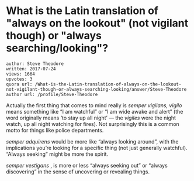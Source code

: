 # What is the Latin translation of "always on the lookout" (not vigilant though) or "always searching/looking"?

	author: Steve Theodore
	written: 2017-07-24
	views: 1664
	upvotes: 3
	quora url: /What-is-the-Latin-translation-of-always-on-the-lookout-not-vigilant-though-or-always-searching-looking/answer/Steve-Theodore
	author url: /profile/Steve-Theodore


Actually the first thing that comes to mind really is _semper vigilans, vigilo_ means something like “I am watchful” or “I am wide awake and alert” (the word originally means ‘to stay up all night’ — the _vigiles_  were the night watch, up all night watching for fires). Not surprisingly this is a common motto for things like police departments.

_semper adquirens_ would be more like “always looking around”, with the implications you’re looking for a specific thing (not just generally watchful). “Always seeking” might be more the spirit.

_semper vestigans_ , is more or less “always seeking out” or “always discovering” in the sense of uncovering or revealing things.

